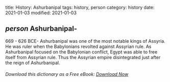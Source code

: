 title: History: Ashurbanipal
tags: history, person
category: history
date: 2021-01-03
modified: 2021-01-03

## _person_ Ashurbanipal-
669 - 626 BCE-
Ashurbanipal was one of the most
notable kings of Assyria. He was ruler when the Babylonians
revolted against Assyrian rule. As Ashurbanipal focused on the
Babylonian conflict, Egypt was able to free itself from Assyrian
rule. Thus the Assyrian empire disintegrated just after the reign of
Ashurbanipal.


###### Download *this* dictionary as a Free eBook: [Download Now]({static}static/SerfHistoryDictionary.pdf)

